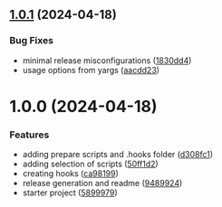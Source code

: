 ## [1.0.1](https://github.com/hotaydev/git-hook-creator/compare/v1.0.0...v1.0.1) (2024-04-18)


### Bug Fixes

* minimal release misconfigurations ([1830dd4](https://github.com/hotaydev/git-hook-creator/commit/1830dd4e165c54036bfd9cb836c6a777bd24c0a5))
* usage options from yargs ([aacdd23](https://github.com/hotaydev/git-hook-creator/commit/aacdd23f80b3bbf7c9a8856f11e2a970731a9193))

# 1.0.0 (2024-04-18)


### Features

* adding prepare scripts and .hooks folder ([d308fc1](https://github.com/hotaydev/git-hook-creator/commit/d308fc1e8963fe42cf1636d5bc803b6799869537))
* adding selection of scripts ([50ff1d2](https://github.com/hotaydev/git-hook-creator/commit/50ff1d2ef4599323355c36c216ad54b11ed36fc7))
* creating hooks ([ca98199](https://github.com/hotaydev/git-hook-creator/commit/ca981991a22d912fb93be501bfc3ea7f9c4c29dc))
* release generation and readme ([9489924](https://github.com/hotaydev/git-hook-creator/commit/9489924fb6a4b99d190289f9aea9cfb95b98dc47))
* starter project ([5899979](https://github.com/hotaydev/git-hook-creator/commit/5899979412816214f8107ef92eab5f95315e64ea))
